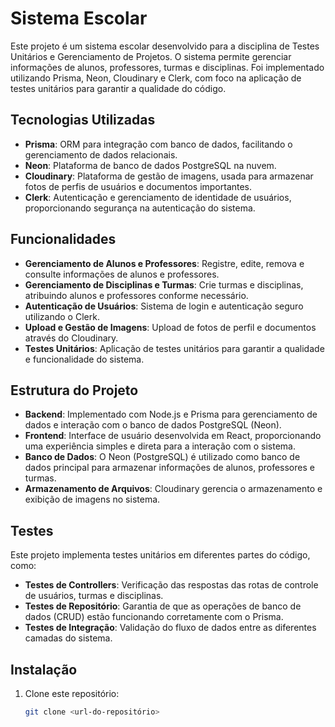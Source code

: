# Sistema Escolar

Este projeto é um sistema escolar desenvolvido para a disciplina de Testes Unitários e Gerenciamento de Projetos. O sistema permite gerenciar informações de alunos, professores, turmas e disciplinas. Foi implementado utilizando Prisma, Neon, Cloudinary e Clerk, com foco na aplicação de testes unitários para garantir a qualidade do código.

## Tecnologias Utilizadas

- **Prisma**: ORM para integração com banco de dados, facilitando o gerenciamento de dados relacionais.
- **Neon**: Plataforma de banco de dados PostgreSQL na nuvem.
- **Cloudinary**: Plataforma de gestão de imagens, usada para armazenar fotos de perfis de usuários e documentos importantes.
- **Clerk**: Autenticação e gerenciamento de identidade de usuários, proporcionando segurança na autenticação do sistema.

## Funcionalidades

- **Gerenciamento de Alunos e Professores**: Registre, edite, remova e consulte informações de alunos e professores.
- **Gerenciamento de Disciplinas e Turmas**: Crie turmas e disciplinas, atribuindo alunos e professores conforme necessário.
- **Autenticação de Usuários**: Sistema de login e autenticação seguro utilizando o Clerk.
- **Upload e Gestão de Imagens**: Upload de fotos de perfil e documentos através do Cloudinary.
- **Testes Unitários**: Aplicação de testes unitários para garantir a qualidade e funcionalidade do sistema.

## Estrutura do Projeto

- **Backend**: Implementado com Node.js e Prisma para gerenciamento de dados e interação com o banco de dados PostgreSQL (Neon).
- **Frontend**: Interface de usuário desenvolvida em React, proporcionando uma experiência simples e direta para a interação com o sistema.
- **Banco de Dados**: O Neon (PostgreSQL) é utilizado como banco de dados principal para armazenar informações de alunos, professores e turmas.
- **Armazenamento de Arquivos**: Cloudinary gerencia o armazenamento e exibição de imagens no sistema.

## Testes

Este projeto implementa testes unitários em diferentes partes do código, como:

- **Testes de Controllers**: Verificação das respostas das rotas de controle de usuários, turmas e disciplinas.
- **Testes de Repositório**: Garantia de que as operações de banco de dados (CRUD) estão funcionando corretamente com o Prisma.
- **Testes de Integração**: Validação do fluxo de dados entre as diferentes camadas do sistema.

## Instalação

1. Clone este repositório:
   ```bash
   git clone <url-do-repositório>
